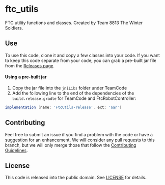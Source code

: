 # ftc_utils
FTC utility functions and classes. Created by Team 8813 The Winter Soldiers.

## Use

To use this code, clone it and copy a few classes into your code. If you want to keep this code separate from your code, you can grab a pre-built
jar file from the [Releases page](https://github.com/cdbbnnyCode/ftc_utils/releases).

#### Using a pre-built jar

1. Copy the jar file into the `jniLibs` folder under TeamCode
2. Add the following line to the end of the dependencies of the `build.release.gradle` for TeamCode and FtcRobotController:
```gradle
implementation (name: 'FtcUtils-release', ext: 'aar')
```

## Contributing

Feel free to submit an issue if you find a problem with the code or have a suggestion for an enhancement.
We will consider any pull requests to this branch, but we will only merge those that follow the [Contributing Guidelines](https://github.com/cdbbnnyCode/ftc_utils/blob/master/CONTRIBUTING.md).

## License

This code is released into the public domain. See [LICENSE](https://github.com/cdbbnnyCode/ftc_utils/blob/master/LICENSE) for details.
